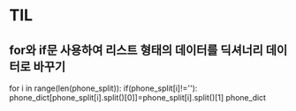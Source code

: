 # TIL
## for와 if문 사용하여 리스트 형태의 데이터를 딕셔너리 데이터로 바꾸기 
 for i in range(len(phone_split)):
    if(phone_split[i]!=''):
        phone_dict[phone_split[i].split()[0]]=phone_split[i].split()[1]
phone_dict
